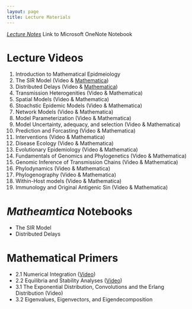 ```yaml
---
layout: page
title: Lecture Materials
---
```

[*Lecture Notes*](https://1drv.ms/u/s!AocKn_gb7B2DgRiM-X3r5UFTbp4w) Link to Microsoft OneNote Notebook

# Lecture Videos
1. Introduction to Mathematical Epidmeiology
2. The SIR Model (Video & [Mathematica](https://storage.cloud.google.com/math496/Lecture2_SIR.nb)) 
3. Distributed Delays (Video & [Mathematica](https://storage.cloud.google.com/math496/Lecture3_Delays.nb))
4. Transmission Heterogenities (Video & Mathematica)
5. Spatial Models (Video & Mathematica)
6. Stoachstic Epidemic Models (Video & Mathematica)
7. Network Models (Video & Mathematica)
8. Model Parameterization (Video & Mathematica)
9. Model Uncertainty, adequacy, and selection (Video & Mathematica)
10. Prediction and Forcasting (Video & Mathematica)
11. Interventions (Video & Mathematica)
12. Disease Ecology (Video & Mathematica)
13. Evolutionary Epidemiology (Video & Mathematica)
14. Fundamentals of Genomics and Phylogenetics (Video & Mathematica)
15. Genomic Inference of Transmission Chains (Video & Mathematica)
16. Phylodynamics (Video & Mathematica)
17. Phylogenography (Video & Mathematica)
18. Within-Host models (Video & Mathematica)
19. Immunology and Original Antigenic Sin (Video & Mathematica)

# _Matheamtica_ Notebooks
* The SIR Model
* Distributed Delays

# Mathematical Primers
* 2.1 Numerical Integration ([Video](https://storage.cloud.google.com/math496/Primer2_1.mp4.zip))
* 2.2 Equilibria and Stability Analyses ([Video](https://storage.cloud.google.com/math496/Primer2_2.mp4.zip))
* 3.1 The Exponential Distribution, Convolutions and the Erlang Distribution (Video)
* 3.2 Eigenvalues, Eigenvectors, and Eigendecomposition
